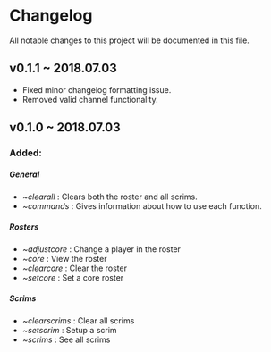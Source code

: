 # Changelog
All notable changes to this project will be documented in this file.

## v0.1.1 ~ 2018.07.03
* Fixed minor changelog formatting issue.
* Removed valid channel functionality.

## v0.1.0 ~ 2018.07.03
### Added:
##### General
* *~clearall* : Clears both the roster and all scrims.
* *~commands* : Gives information about how to use each function.

##### Rosters
* *~adjustcore* : Change a player in the roster
* *~core* : View the roster
* *~clearcore* : Clear the roster
* *~setcore* : Set a core roster

##### Scrims
* *~clearscrims* : Clear all scrims
* *~setscrim* : Setup a scrim
* *~scrims* : See all scrims